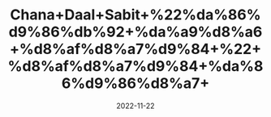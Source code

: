 ---
title: 'Chana+Daal+Sabit+%22%da%86%d9%86%db%92+%da%a9%d8%a6+%d8%af%d8%a7%d9%84+%22+%d8%af%d8%a7%d9%84+%da%86%d9%86%d8%a7+'
date: '2022-11-22' 
metatag: '' 
inventory: '0' 
draft: false 
# meta description 
shortDescripton: 'Split+Chickpea%22++It+is+great+for+the+Heart+and+provide+better+Body+Immunity.'
description: 'Food+Product'
longdescription: ''
tags: ''
brand: ''
subCategory: ''
unit: '250 gm-Pk'
sellCount: '0'
featured: True
# product Price
price: '120.0'
# Product Short Description
shortDescription: 'Split+Chickpea%22++It+is+great+for+the+Heart+and+provide+better+Body+Immunity.'
productID: '4AABE56C-6D3B-ED11-996A-005056B3A416'
type: 'products'
category: 'Food+Product' 
thumnailproduct: 'https://eraconnect.blob.core.windows.net/product-images/aminsaddiquidawakhana/1857ab6d-a53e-43c4-8488-3a0247d6fcc0.webp' 
images:
  - image: 'https://eraconnect.blob.core.windows.net/product-images/aminsaddiquidawakhana/1857ab6d-a53e-43c4-8488-3a0247d6fcc0.webp'  
Variants:
---